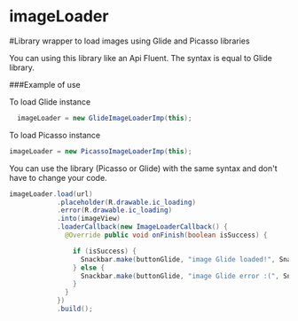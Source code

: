 # imageLoader

#Library wrapper to load images using Glide and Picasso libraries

You can using this library like an Api Fluent. The syntax is equal to Glide library.

###Example of use

To load Glide instance
```java
  imageLoader = new GlideImageLoaderImp(this);
```

To load Picasso instance
```java
imageLoader = new PicassoImageLoaderImp(this);
```

You can use the library (Picasso or Glide) with the same syntax and don't have to change your code.
```java
imageLoader.load(url)
            .placeholder(R.drawable.ic_loading)
            .error(R.drawable.ic_loading)
            .into(imageView)
            .loaderCallback(new ImageLoaderCallback() {
              @Override public void onFinish(boolean isSuccess) {

                if (isSuccess) {
                  Snackbar.make(buttonGlide, "image Glide loaded!", Snackbar.LENGTH_SHORT).show();
                } else {
                  Snackbar.make(buttonGlide, "image Glide error :(", Snackbar.LENGTH_SHORT).show();
                }
              }
            })
            .build();
```

